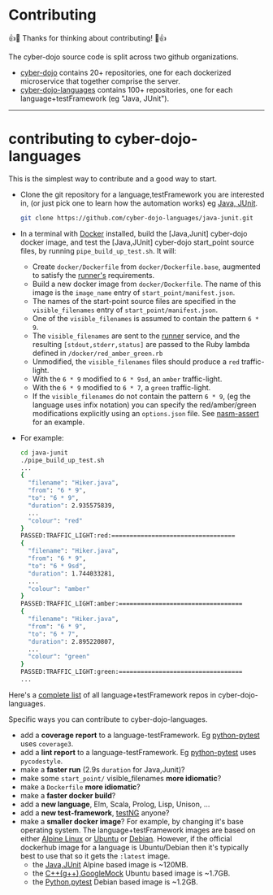 
# Contributing

:+1::tada: Thanks for thinking about contributing! :tada::+1:

The cyber-dojo source code is split across two github organizations.
- [cyber-dojo](https://github.com/cyber-dojo) contains 20+ repositories, one for
each dockerized microservice that together comprise the server.
- [cyber-dojo-languages](https://github.com/cyber-dojo-languages) contains 100+
repositories, one for each language+testFramework (eg "Java, JUnit").

- - - -
# contributing to cyber-dojo-languages

This is the simplest way to contribute and a good way to start.
- Clone the git repository for a language,testFramework you are interested in,
  (or just pick one to learn how the automation works) eg
[Java, JUnit](https://github.com/cyber-dojo-languages/java-junit).
  ```bash
  git clone https://github.com/cyber-dojo-languages/java-junit.git
  ```
- In a terminal with [Docker](https://docs.docker.com/install/) installed, build
  the [Java,Junit] cyber-dojo docker image,
  and test the [Java,JUnit] cyber-dojo start_point source files, by
  running `pipe_build_up_test.sh`. It will:
  - Create `docker/Dockerfile` from `docker/Dockerfile.base`, augmented to
    satisfy the [runner's](https://github.com/cyber-dojo/runner) requirements.
  - Build a new docker image from `docker/Dockerfile`. The name of this
    image is the `image_name` entry of `start_point/manifest.json`.
  - The names of the start-point source files are specified in
    the `visible_filenames` entry of `start_point/manifest.json`.
  - One of the `visible_filenames` is assumed to contain the pattern `6 * 9`.
  - The `visible_filenames` are sent to the
    [runner](https://github.com/cyber-dojo/runner) service, and the resulting `[stdout,stderr,status]` are passed to the Ruby lambda defined
    in `/docker/red_amber_green.rb`
  - Unmodified, the `visible_filenames` files should produce a `red` traffic-light.
  - With the `6 * 9` modified to `6 * 9sd`, an `amber` traffic-light.
  - With the `6 * 9` modified to `6 * 7`, a `green` traffic-light.
  - If the `visible_filenames` do not contain the pattern `6 * 9`,
    (eg the language uses infix notation) you can specify the red/amber/green
    modifications explicitly using an `options.json` file. See
    [nasm-assert](https://github.com/cyber-dojo-languages/nasm-assert/blob/master/start_point/options.json) for an example.

- For example:    
  ```bash
  cd java-junit
  ./pipe_build_up_test.sh
  ...
  {
    "filename": "Hiker.java",
    "from": "6 * 9",
    "to": "6 * 9",
    "duration": 2.935575839,
    ...
    "colour": "red"
  }
  PASSED:TRAFFIC_LIGHT:red:==================================
  {
    "filename": "Hiker.java",
    "from": "6 * 9",
    "to": "6 * 9sd",
    "duration": 1.744033281,
    ...
    "colour": "amber"    
  }
  PASSED:TRAFFIC_LIGHT:amber:==================================
  {
    "filename": "Hiker.java",
    "from": "6 * 9",
    "to": "6 * 7",
    "duration": 2.895220807,
    ...
    "colour": "green"    
  }
  PASSED:TRAFFIC_LIGHT:green:==================================
  ...
  ```


Here's a [complete list](https://github.com/cyber-dojo/languages-start-points/blob/master/start-points/all)
of all language+testFramework repos in cyber-dojo-languages.

Specific ways you can contribute to cyber-dojo-languages.

- add a **coverage report** to a language-testFramework.
  Eg [python-pytest](https://github.com/cyber-dojo-languages/python-pytest/blob/master/start_point/cyber-dojo.sh) uses `coverage3`.
- add a **lint report** to a language-testFramework.
  Eg [python-pytest](https://github.com/cyber-dojo-languages/python-pytest/blob/master/start_point/cyber-dojo.sh) uses `pycodestyle`.
- make a **faster run** (2.9s `duration` for Java,Junit)?
- make some `start_point/` visible_filenames **more idiomatic**?
- make a `Dockerfile` **more idiomatic**?
- make a **faster docker build**?
- add a **new language**, Elm, Scala, Prolog, Lisp, Unison, ...
- add a **new test-framework**, [testNG](https://testng.org/doc/index.html) anyone?
- make a **smaller docker image**?
For example, by changing it's base operating system.
The language+testFramework images are based on either
[Alpine Linux](https://alpinelinux.org/) or
[Ubuntu](https://www.ubuntu.com/) or
[Debian](https://www.debian.org/).
However, if the official dockerhub image for a language is Ubuntu/Debian
then it's typically best to use that so it gets the `:latest` image.
  - the [Java,JUnit](https://github.com/cyber-dojo-languages/java-junit) Alpine based image is ~120MB.
  - the [C++(g++),GoogleMock](https://github.com/cyber-dojo-languages/gplusplus-googlemock) Ubuntu based image is ~1.7GB.
  - the [Python,pytest](https://github.com/cyber-dojo-languages/python-pytest) Debian based image is ~1.2GB.
